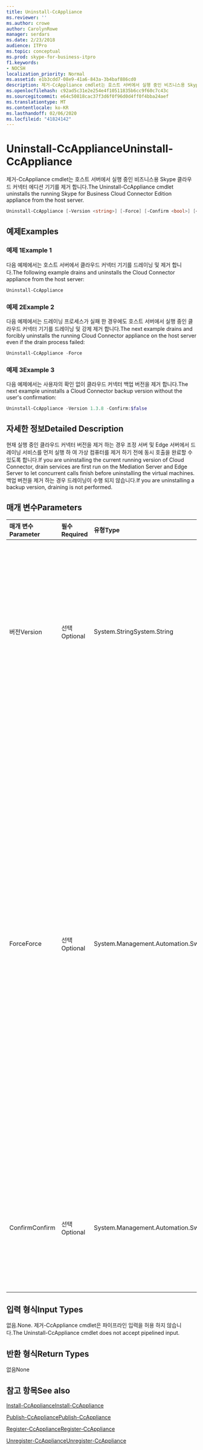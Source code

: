 ```yaml
---
title: Uninstall-CcAppliance
ms.reviewer: ''
ms.author: crowe
author: CarolynRowe
manager: serdars
ms.date: 2/23/2018
audience: ITPro
ms.topic: conceptual
ms.prod: skype-for-business-itpro
f1.keywords:
- NOCSH
localization_priority: Normal
ms.assetid: e1b3cdd7-08e9-41a6-843a-3b4baf886cd0
description: 제거-CcAppliance cmdlet는 호스트 서버에서 실행 중인 비즈니스용 Skype 클라우드 커넥터 에디션 기기를 제거 합니다.
ms.openlocfilehash: c92ad5c31e2e254e4f10511835b6cc9f60c7c43c
ms.sourcegitcommit: e64c50818cac37f3d6f0f96d0d4ff0f4bba24aef
ms.translationtype: MT
ms.contentlocale: ko-KR
ms.lasthandoff: 02/06/2020
ms.locfileid: "41824142"
---
```

# <a name="uninstall-ccappliance"></a><span data-ttu-id="704be-103">Uninstall-CcAppliance</span><span class="sxs-lookup"><span data-stu-id="704be-103">Uninstall-CcAppliance</span></span>
 
<span data-ttu-id="704be-104">제거-CcAppliance cmdlet는 호스트 서버에서 실행 중인 비즈니스용 Skype 클라우드 커넥터 에디션 기기를 제거 합니다.</span><span class="sxs-lookup"><span data-stu-id="704be-104">The Uninstall-CcAppliance cmdlet uninstalls the running Skype for Business Cloud Connector Edition appliance from the host server.</span></span> 
  
```powershell
Uninstall-CcAppliance [-Version <string>] [-Force] [-Confirm <bool>] [<CommonParameters>]
```

## <a name="examples"></a><span data-ttu-id="704be-105">예제</span><span class="sxs-lookup"><span data-stu-id="704be-105">Examples</span></span>
<span data-ttu-id="704be-106"><a name="Examples"> </a></span><span class="sxs-lookup"><span data-stu-id="704be-106"><a name="Examples"> </a></span></span>

### <a name="example-1"></a><span data-ttu-id="704be-107">예제 1</span><span class="sxs-lookup"><span data-stu-id="704be-107">Example 1</span></span>

<span data-ttu-id="704be-108">다음 예제에서는 호스트 서버에서 클라우드 커넥터 기기를 드레이닝 및 제거 합니다.</span><span class="sxs-lookup"><span data-stu-id="704be-108">The following example drains and uninstalls the Cloud Connector appliance from the host server:</span></span>
  
```powershell
Uninstall-CcAppliance
```

### <a name="example-2"></a><span data-ttu-id="704be-109">예제 2</span><span class="sxs-lookup"><span data-stu-id="704be-109">Example 2</span></span>

<span data-ttu-id="704be-110">다음 예제에서는 드레이닝 프로세스가 실패 한 경우에도 호스트 서버에서 실행 중인 클라우드 커넥터 기기를 드레이닝 및 강제 제거 합니다.</span><span class="sxs-lookup"><span data-stu-id="704be-110">The next example drains and forcibly uninstalls the running Cloud Connector appliance on the host server even if the drain process failed:</span></span>
  
```powershell
Uninstall-CcAppliance -Force
```

### <a name="example-3"></a><span data-ttu-id="704be-111">예제 3</span><span class="sxs-lookup"><span data-stu-id="704be-111">Example 3</span></span>

<span data-ttu-id="704be-112">다음 예제에서는 사용자의 확인 없이 클라우드 커넥터 백업 버전을 제거 합니다.</span><span class="sxs-lookup"><span data-stu-id="704be-112">The next example uninstalls a Cloud Connector backup version without the user's confirmation:</span></span>
  
```powershell
Uninstall-CcAppliance -Version 1.3.8 -Confirm:$false
```

## <a name="detailed-description"></a><span data-ttu-id="704be-113">자세한 정보</span><span class="sxs-lookup"><span data-stu-id="704be-113">Detailed Description</span></span>
<span data-ttu-id="704be-114"><a name="DetailedDescription"> </a></span><span class="sxs-lookup"><span data-stu-id="704be-114"><a name="DetailedDescription"> </a></span></span>

<span data-ttu-id="704be-115">현재 실행 중인 클라우드 커넥터 버전을 제거 하는 경우 조정 서버 및 Edge 서버에서 드레이닝 서비스를 먼저 실행 하 여 가상 컴퓨터를 제거 하기 전에 동시 호출을 완료할 수 있도록 합니다.</span><span class="sxs-lookup"><span data-stu-id="704be-115">If you are uninstalling the current running version of Cloud Connector, drain services are first run on the Mediation Server and Edge Server to let concurrent calls finish before uninstalling the virtual machines.</span></span> <span data-ttu-id="704be-116">백업 버전을 제거 하는 경우 드레이닝이 수행 되지 않습니다.</span><span class="sxs-lookup"><span data-stu-id="704be-116">If you are uninstalling a backup version, draining is not performed.</span></span>
  
## <a name="parameters"></a><span data-ttu-id="704be-117">매개 변수</span><span class="sxs-lookup"><span data-stu-id="704be-117">Parameters</span></span>
<span data-ttu-id="704be-118"><a name="DetailedDescription"> </a></span><span class="sxs-lookup"><span data-stu-id="704be-118"><a name="DetailedDescription"> </a></span></span>

|<span data-ttu-id="704be-119">**매개 변수**</span><span class="sxs-lookup"><span data-stu-id="704be-119">**Parameter**</span></span>|<span data-ttu-id="704be-120">**필수**</span><span class="sxs-lookup"><span data-stu-id="704be-120">**Required**</span></span>|<span data-ttu-id="704be-121">**유형**</span><span class="sxs-lookup"><span data-stu-id="704be-121">**Type**</span></span>|<span data-ttu-id="704be-122">**설명**</span><span class="sxs-lookup"><span data-stu-id="704be-122">**Description**</span></span>|
|:-----|:-----|:-----|:-----|
| <span data-ttu-id="704be-123">버전</span><span class="sxs-lookup"><span data-stu-id="704be-123">Version</span></span> <br/> | <span data-ttu-id="704be-124">선택</span><span class="sxs-lookup"><span data-stu-id="704be-124">Optional</span></span> <br/> |<span data-ttu-id="704be-125">System.String</span><span class="sxs-lookup"><span data-stu-id="704be-125">System.String</span></span>  <br/> | <span data-ttu-id="704be-126">호스트 서버에서 제거 되는 클라우드 커넥터의 버전입니다.</span><span class="sxs-lookup"><span data-stu-id="704be-126">The version of Cloud Connector that will be uninstalled from the host server.</span></span> <span data-ttu-id="704be-127">지정 하지 않은 경우 현재 실행 중인 버전을 제거 합니다.</span><span class="sxs-lookup"><span data-stu-id="704be-127">If not specified, uninstall the current running version.</span></span> <br/> |
|<span data-ttu-id="704be-128">Force</span><span class="sxs-lookup"><span data-stu-id="704be-128">Force</span></span>  <br/> |<span data-ttu-id="704be-129">선택</span><span class="sxs-lookup"><span data-stu-id="704be-129">Optional</span></span>  <br/> |<span data-ttu-id="704be-130">System.Management.Automation.SwitchParameter</span><span class="sxs-lookup"><span data-stu-id="704be-130">System.Management.Automation.SwitchParameter</span></span>  <br/> |<span data-ttu-id="704be-131">현재 실행 중인 버전을 제거 하는 경우 가상 컴퓨터를 제거 하기 전에 중재 서버와 Edge 서버에서 서버를 드레이닝 하려고 합니다.</span><span class="sxs-lookup"><span data-stu-id="704be-131">If uninstalling the current running version, attempt to drain servers on Mediation Server and Edge Server before uninstalling the virtual machines.</span></span> <span data-ttu-id="704be-132">"Force" 스위치를 지정 하면 드레이닝 서비스에 장애가 있는 경우에도 가상 머신이 제거 됩니다.</span><span class="sxs-lookup"><span data-stu-id="704be-132">If you specify the "Force" switch, even if the drain services fail, the virtual machines will be uninstalled.</span></span> <span data-ttu-id="704be-133">이 매개 변수는 현재 실행 중인 버전을 제거 하는 데만 사용 됩니다.</span><span class="sxs-lookup"><span data-stu-id="704be-133">This parameter is only used to uninstall the current running version.</span></span>  <br/> |
|<span data-ttu-id="704be-134">Confirm</span><span class="sxs-lookup"><span data-stu-id="704be-134">Confirm</span></span>  <br/> |<span data-ttu-id="704be-135">선택</span><span class="sxs-lookup"><span data-stu-id="704be-135">Optional</span></span>  <br/> |<span data-ttu-id="704be-136">System.Management.Automation.SwitchParameter</span><span class="sxs-lookup"><span data-stu-id="704be-136">System.Management.Automation.SwitchParameter</span></span>  <br/> |<span data-ttu-id="704be-137">사용자의 확인을 요청 하 여 가상 컴퓨터를 제거 합니다.</span><span class="sxs-lookup"><span data-stu-id="704be-137">Ask user's confirmation to uninstall the virtual machines.</span></span> <span data-ttu-id="704be-138">기본값은 TRUE입니다.</span><span class="sxs-lookup"><span data-stu-id="704be-138">Default value is TRUE.</span></span>  <br/> |
   
## <a name="input-types"></a><span data-ttu-id="704be-139">입력 형식</span><span class="sxs-lookup"><span data-stu-id="704be-139">Input Types</span></span>
<span data-ttu-id="704be-140"><a name="InputTypes"> </a></span><span class="sxs-lookup"><span data-stu-id="704be-140"><a name="InputTypes"> </a></span></span>

<span data-ttu-id="704be-141">없음.</span><span class="sxs-lookup"><span data-stu-id="704be-141">None.</span></span> <span data-ttu-id="704be-142">제거-CcAppliance cmdlet은 파이프라인 입력을 허용 하지 않습니다.</span><span class="sxs-lookup"><span data-stu-id="704be-142">The Uninstall-CcAppliance cmdlet does not accept pipelined input.</span></span>
  
## <a name="return-types"></a><span data-ttu-id="704be-143">반환 형식</span><span class="sxs-lookup"><span data-stu-id="704be-143">Return Types</span></span>
<span data-ttu-id="704be-144"><a name="ReturnTypes"> </a></span><span class="sxs-lookup"><span data-stu-id="704be-144"><a name="ReturnTypes"> </a></span></span>

<span data-ttu-id="704be-145">없음</span><span class="sxs-lookup"><span data-stu-id="704be-145">None</span></span>
  
## <a name="see-also"></a><span data-ttu-id="704be-146">참고 항목</span><span class="sxs-lookup"><span data-stu-id="704be-146">See also</span></span>
<span data-ttu-id="704be-147"><a name="ReturnTypes"> </a></span><span class="sxs-lookup"><span data-stu-id="704be-147"><a name="ReturnTypes"> </a></span></span>

[<span data-ttu-id="704be-148">Install-CcAppliance</span><span class="sxs-lookup"><span data-stu-id="704be-148">Install-CcAppliance</span></span>](install-ccappliance.md)
  
[<span data-ttu-id="704be-149">Publish-CcAppliance</span><span class="sxs-lookup"><span data-stu-id="704be-149">Publish-CcAppliance</span></span>](publish-ccappliance.md)
  
[<span data-ttu-id="704be-150">Register-CcAppliance</span><span class="sxs-lookup"><span data-stu-id="704be-150">Register-CcAppliance</span></span>](register-ccappliance.md)
  
[<span data-ttu-id="704be-151">Unregister-CcAppliance</span><span class="sxs-lookup"><span data-stu-id="704be-151">Unregister-CcAppliance</span></span>](unregister-ccappliance.md)
  

